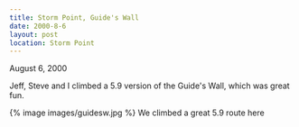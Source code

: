 ```yaml
---
title: Storm Point, Guide's Wall
date: 2000-8-6
layout: post
location: Storm Point
---
```


August 6, 2000

Jeff, Steve and I climbed a 5.9 version of the Guide's Wall, which was great
fun.

{% image images/guidesw.jpg %}
We climbed a great 5.9 route here

